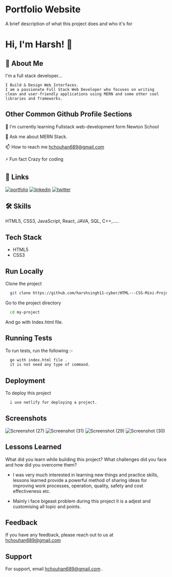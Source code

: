 # Portfolio Website

A brief description of what this project does and who it's for

# Hi, I'm Harsh! 👋

## 🚀 About Me

I'm a full stack developer...

```
I Build & Design Web Interfaces.
I am a passionate Full Stack Web Developer who focuses on writing clean and user-friendly applications using MERN and some other cool libraries and frameworks.
```

## Other Common Github Profile Sections

🧠 I'm currently learning Fullstack web-development form Newton School

💬 Ask me about MERN Stack.

📫 How to reach me hchouhan689@gmail.com

⚡️ Fun fact Crazy for coding

## 🔗 Links

[![portfolio](https://img.shields.io/badge/my_portfolio-000?style=for-the-badge&logo=ko-fi&logoColor=white)](https://harsh-singh-chauhan.netlify.app/)
[![linkedin](https://img.shields.io/badge/linkedin-0A66C2?style=for-the-badge&logo=linkedin&logoColor=white)](https://www.linkedin.com/in/harsh-singh-chouhan-40aa7a1ab)
[![twitter](https://img.shields.io/badge/twitter-1DA1F2?style=for-the-badge&logo=twitter&logoColor=white)](https://twitter.com/)

## 🛠 Skills

HTML5, CSS3, JavaScript, React, JAVA, SQL, C++,.....

## Tech Stack

- HTML5
- CSS3

## Run Locally

Clone the project

```bash
  git clone https://github.com/harshsingh11-cyber/HTML---CSS-Mini-Project---HTML---CSS-Mini-Project---j95x15rs3f9c.git
```

Go to the project directory

```bash
  cd my-project
```

And go with Index.html file.

## Running Tests

To run tests, run the following :-

```bash
  go with index.html file .
  it is not need any type of command.
```

## Deployment

To deploy this project 

```bash
  i use netlify for deploying a project.
```
## Screenshots
![Screenshot (27)](https://user-images.githubusercontent.com/65847214/200285448-87a3ff78-9089-47e5-8a2f-d24a42d842c1.png)
![Screenshot (31)](https://user-images.githubusercontent.com/65847214/200286279-66ed2dbe-c13b-4fd1-ad11-42289bf3bdc2.png)
![Screenshot (29)](https://user-images.githubusercontent.com/65847214/200286426-3b58da86-3906-41cc-8c18-c19ae8872a22.png)
![Screenshot (30)](https://user-images.githubusercontent.com/65847214/200286460-62a26c88-a1f5-4ba3-87ba-d96e4a4c6f3b.png)

## Lessons Learned


What did you learn while building this project? What challenges did you face and how did you overcome them?

- I was very much interested in learning new things and practice skills, lessons learned provide a powerful method of sharing ideas for improving work processes, operation, quality, safety and cost effectiveness etc.

- Mainly i face bigeast problem during this project it is a adjest and customising all topic and points.

## Feedback

If you have any feedback, please reach out to us at hchouhan689@gmail.com

## Support

For support, email hchouhan689@gmail.com .
